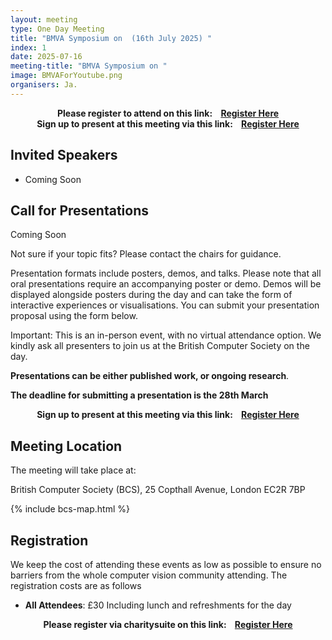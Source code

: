 ```yaml
---
layout: meeting
type: One Day Meeting
title: "BMVA Symposium on  (16th July 2025) "
index: 1
date: 2025-07-16
meeting-title: "BMVA Symposium on "
image: BMVAForYoutube.png
organisers: Ja. 
---
```


<div class="alert mt-3 alert-info" style="text-align:center;">
<span><strong>Please register to attend on this link: &nbsp;&nbsp;
<a class="btn btn-warning" role="button" href="https://bmva.charitysuite.com/events/tz4td20i">Register Here</a></strong></span>
</div>

<div class="alert mt-3 alert-info" style="text-align:center;">
<span><strong>Sign up to present at this meeting via this link: &nbsp;&nbsp;
<a class="btn btn-warning" role="button" href="https://bmva.charitysuite.com/forms/fgbdvjbp">Register Here</a></strong></span>
</div>

## Invited Speakers

* Coming Soon



## Call for Presentations

Coming Soon

Not sure if your topic fits? Please contact the chairs for guidance.

Presentation formats include posters, demos, and talks. Please note that all oral
presentations require an accompanying poster or demo. Demos will be displayed alongside
posters during the day and can take the form of interactive experiences or visualisations. You can submit
your presentation proposal using the form below.

Important: This is an in-person event, with no virtual attendance option. We kindly ask all
presenters to join us at the British Computer Society on the day.

**Presentations can be either published work, or ongoing research**. 

**The deadline for submitting a presentation is the 28th March**

<div class="alert mt-3 alert-info" style="text-align:center;">
<span><strong>Sign up to present at this meeting via this link: &nbsp;&nbsp;
<a class="btn btn-warning" role="button" href="https://bmva.charitysuite.com/forms/fgbdvjbp">Register Here</a></strong></span>
</div>

## Meeting Location

The meeting will take place at:

British Computer Society (BCS), 25 Copthall Avenue, London EC2R 7BP

{% include bcs-map.html %}

## Registration

We keep the cost of attending these events as low as possible to ensure no barriers from the whole computer vision community attending. 
The registration costs are as follows 
- **All Attendees**:  £30
Including lunch and refreshments for the day


<div class="alert mt-3 alert-info" style="text-align:center;">
<span><strong>Please register via charitysuite on this link: &nbsp;&nbsp;
<a class="btn btn-warning" role="button" href="https://bmva.charitysuite.com/events/tz4td20i">Register Here</a></strong></span>
</div>




